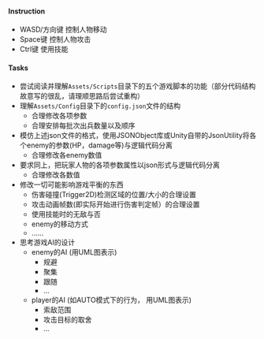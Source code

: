 #### Instruction
* WASD/方向键 控制人物移动
* Space键 控制人物攻击
* Ctrl键 使用技能

#### Tasks
* 尝试阅读并理解`Assets/Scripts`目录下的五个游戏脚本的功能（部分代码结构故意写的很乱，请理顺思路后尝试重构）
* 理解`Assets/Config`目录下的`config.json`文件的结构
    * 合理修改各项参数
    * 合理安排每批次出兵数量以及顺序
* 模仿上述json文件的格式，使用JSONObject库或Unity自带的JsonUtility将各个enemy的参数(HP，damage等)与逻辑代码分离
    * 合理修改各enemy数值
* 要求同上，把玩家人物的各项参数属性以json形式与逻辑代码分离
    * 合理修改各数值
* 修改一切可能影响游戏平衡的东西
    * 伤害碰撞(Trigger2D)检测区域的位置/大小的合理设置
    * 攻击动画帧数(即实际开始进行伤害判定帧）的合理设置
    * 使用技能时的无敌与否
    * enemy的移动方式
    * ......
* 思考游戏AI的设计
    * enemy的AI (用UML图表示)
        * 规避
        * 聚集
        * 跟随
        * ...
    * player的AI (如AUTO模式下的行为， 用UML图表示)
        * 索敌范围
        * 攻击目标的取舍
        * ...
